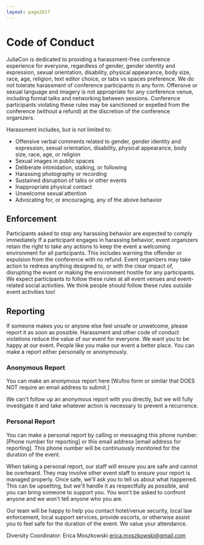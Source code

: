 ```yaml
---
layout: page2017
---
```


# Code of Conduct

JuliaCon is dedicated to providing a harassment-free conference
experience for everyone, regardless of gender, gender identity and
expression, sexual orientation, disability, physical appearance, body
size, race, age, religion, text editor choice, or tabs vs spaces
preference.  We do not tolerate harassment of conference participants
in any form. Offensive or sexual language and imagery is not
appropriate for any conference venue, including formal talks and
networking between sessions. Conference participants violating these
rules may be sanctioned or expelled from the conference (without a
refund) at the discretion of the conference organizers.

Harassment includes, but is not limited to:

- Offensive verbal comments related to gender, gender identity and
  expression, sexual orientation, disability, physical appearance,
  body size, race, age, or religion
- Sexual images in public spaces
- Deliberate intimidation, stalking, or following
- Harassing photography or recording
- Sustained disruption of talks or other events
- Inappropriate physical contact
- Unwelcome sexual attention
- Advocating for, or encouraging, any of the above behavior


## Enforcement

Participants asked to stop any harassing behavior are expected to
comply immediately If a participant engages in harassing behavior,
event organizers retain the right to take any actions to keep the
event a welcoming environment for all participants. This includes
warning the offender or expulsion from the conference with no
refund. Event organizers may take action to redress anything designed
to, or with the clear impact of, disrupting the event or making the
environment hostile for any participants.  We expect participants to
follow these rules at all event venues and event-related social
activities. We think people should follow these rules outside event
activities too!


## Reporting

If someone makes you or anyone else feel unsafe or unwelcome, please
report it as soon as possible. Harassment and other code of conduct
violations reduce the value of our event for everyone. We want you to
be happy at our event. People like you make our event a better
place. You can make a report either personally or anonymously.

### Anonymous Report

You can make an anonymous report here [Wufoo form or similar that DOES
NOT require an email address to submit.]

We can't follow up an anonymous report with you directly, but we will
fully investigate it and take whatever action is necessary to prevent
a recurrence.

### Personal Report

You can make a personal report by calling or messaging this phone
number: [Phone number for reporting] or this email address [email
address for reporting]. This phone number will be continuously
monitored for the duration of the event.

When taking a personal report, our staff will ensure you are safe and
cannot be overheard. They may involve other event staff to ensure your
report is managed properly. Once safe, we'll ask you to tell us about
what happened. This can be upsetting, but we'll handle it as
respectfully as possible, and you can bring someone to support
you. You won't be asked to confront anyone and we won't tell anyone
who you are.

Our team will be happy to help you contact hotel/venue security, local
law enforcement, local support services, provide escorts, or otherwise
assist you to feel safe for the duration of the event. We value your
attendance.

Diversity Coordinator: Erica Moszkowski <erica.moszkowski@gmail.com>

<!--
[Phone number for conference security or organizers]
[Phone number for hotel/venue security]
[Local law enforcement]
[Local sexual assault hot line]
[Local emergency and non-emergency medical (e.g., urgent care, day clinic)]
[Local taxi company]
-->
